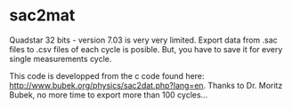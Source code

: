 sac2mat
=======

Quadstar 32 bits - version 7.03 is very very limited. 
Export data from .sac files to .csv files of each cycle is posible.
But, you have to save it for every single measurements cycle.


This code is developped from the c code found here: http://www.bubek.org/physics/sac2dat.php?lang=en.
Thanks to Dr. Moritz Bubek, no more time to export more than 100 cycles...
